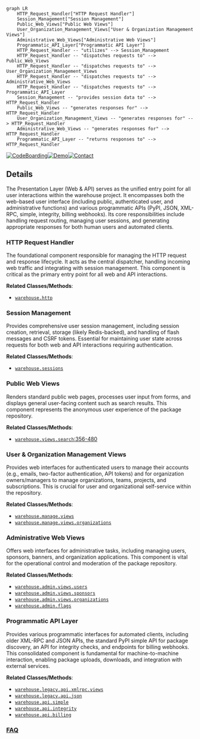 ```mermaid
graph LR
    HTTP_Request_Handler["HTTP Request Handler"]
    Session_Management["Session Management"]
    Public_Web_Views["Public Web Views"]
    User_Organization_Management_Views["User & Organization Management Views"]
    Administrative_Web_Views["Administrative Web Views"]
    Programmatic_API_Layer["Programmatic API Layer"]
    HTTP_Request_Handler -- "utilizes" --> Session_Management
    HTTP_Request_Handler -- "dispatches requests to" --> Public_Web_Views
    HTTP_Request_Handler -- "dispatches requests to" --> User_Organization_Management_Views
    HTTP_Request_Handler -- "dispatches requests to" --> Administrative_Web_Views
    HTTP_Request_Handler -- "dispatches requests to" --> Programmatic_API_Layer
    Session_Management -- "provides session data to" --> HTTP_Request_Handler
    Public_Web_Views -- "generates responses for" --> HTTP_Request_Handler
    User_Organization_Management_Views -- "generates responses for" --> HTTP_Request_Handler
    Administrative_Web_Views -- "generates responses for" --> HTTP_Request_Handler
    Programmatic_API_Layer -- "returns responses to" --> HTTP_Request_Handler
```

[![CodeBoarding](https://img.shields.io/badge/Generated%20by-CodeBoarding-9cf?style=flat-square)](https://github.com/CodeBoarding/CodeBoarding)[![Demo](https://img.shields.io/badge/Try%20our-Demo-blue?style=flat-square)](https://www.codeboarding.org/demo)[![Contact](https://img.shields.io/badge/Contact%20us%20-%20contact@codeboarding.org-lightgrey?style=flat-square)](mailto:contact@codeboarding.org)

## Details

The Presentation Layer (Web & API) serves as the unified entry point for all user interactions within the warehouse project. It encompasses both the web-based user interface (including public, authenticated user, and administrative functions) and various programmatic APIs (PyPI, JSON, XML-RPC, simple, integrity, billing webhooks). Its core responsibilities include handling request routing, managing user sessions, and generating appropriate responses for both human users and automated clients.

### HTTP Request Handler
The foundational component responsible for managing the HTTP request and response lifecycle. It acts as the central dispatcher, handling incoming web traffic and integrating with session management. This component is critical as the primary entry point for all web and API interactions.


**Related Classes/Methods**:

- <a href="https://github.com/pypi/warehouse/blob/main/warehouse/http.py" target="_blank" rel="noopener noreferrer">`warehouse.http`</a>


### Session Management
Provides comprehensive user session management, including session creation, retrieval, storage (likely Redis-backed), and handling of flash messages and CSRF tokens. Essential for maintaining user state across requests for both web and API interactions requiring authentication.


**Related Classes/Methods**:

- <a href="https://github.com/pypi/warehouse/blob/main/warehouse/sessions.py" target="_blank" rel="noopener noreferrer">`warehouse.sessions`</a>


### Public Web Views
Renders standard public web pages, processes user input from forms, and displays general user-facing content such as search results. This component represents the anonymous user experience of the package repository.


**Related Classes/Methods**:

- <a href="https://github.com/pypi/warehouse/blob/main/warehouse/views.py#L356-L480" target="_blank" rel="noopener noreferrer">`warehouse.views.search`:356-480</a>


### User & Organization Management Views
Provides web interfaces for authenticated users to manage their accounts (e.g., emails, two-factor authentication, API tokens) and for organization owners/managers to manage organizations, teams, projects, and subscriptions. This is crucial for user and organizational self-service within the repository.


**Related Classes/Methods**:

- <a href="https://github.com/pypi/warehouse/blob/main/warehouse/manage/views/__init__.py" target="_blank" rel="noopener noreferrer">`warehouse.manage.views`</a>
- <a href="https://github.com/pypi/warehouse/blob/main/warehouse/manage/views/organizations.py" target="_blank" rel="noopener noreferrer">`warehouse.manage.views.organizations`</a>


### Administrative Web Views
Offers web interfaces for administrative tasks, including managing users, sponsors, banners, and organization applications. This component is vital for the operational control and moderation of the package repository.


**Related Classes/Methods**:

- <a href="https://github.com/pypi/warehouse/blob/main/warehouse/admin/views/users.py" target="_blank" rel="noopener noreferrer">`warehouse.admin.views.users`</a>
- <a href="https://github.com/pypi/warehouse/blob/main/warehouse/admin/views/sponsors.py" target="_blank" rel="noopener noreferrer">`warehouse.admin.views.sponsors`</a>
- <a href="https://github.com/pypi/warehouse/blob/main/warehouse/admin/views/organizations.py" target="_blank" rel="noopener noreferrer">`warehouse.admin.views.organizations`</a>
- <a href="https://github.com/pypi/warehouse/blob/main/warehouse/admin/flags.py" target="_blank" rel="noopener noreferrer">`warehouse.admin.flags`</a>


### Programmatic API Layer
Provides various programmatic interfaces for automated clients, including older XML-RPC and JSON APIs, the standard PyPI simple API for package discovery, an API for integrity checks, and endpoints for billing webhooks. This consolidated component is fundamental for machine-to-machine interaction, enabling package uploads, downloads, and integration with external services.


**Related Classes/Methods**:

- <a href="https://github.com/pypi/warehouse/blob/main/warehouse/legacy/api/xmlrpc/views.py" target="_blank" rel="noopener noreferrer">`warehouse.legacy.api.xmlrpc.views`</a>
- <a href="https://github.com/pypi/warehouse/blob/main/warehouse/legacy/api/json.py" target="_blank" rel="noopener noreferrer">`warehouse.legacy.api.json`</a>
- <a href="https://github.com/pypi/warehouse/blob/main/warehouse/api/simple.py" target="_blank" rel="noopener noreferrer">`warehouse.api.simple`</a>
- <a href="https://github.com/pypi/warehouse/blob/main/warehouse/api/integrity.py" target="_blank" rel="noopener noreferrer">`warehouse.api.integrity`</a>
- <a href="https://github.com/pypi/warehouse/blob/main/warehouse/api/billing.py" target="_blank" rel="noopener noreferrer">`warehouse.api.billing`</a>




### [FAQ](https://github.com/CodeBoarding/GeneratedOnBoardings/tree/main?tab=readme-ov-file#faq)